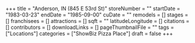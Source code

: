 +++
title = "Anderson, IN (845 E 53rd St)"
storeNumber = ""
startDate = "1983-03-23"
endDate = "1985-09-00"
cuDate = ""
remodels = []
stages = []
franchisees = []
attractions = []
sqft = ""
latitudeLongitude = []
citations = []
contributors = []
downloadLinks = []
pageThumbnailFile = ""
tags = ["Locations"]
categories = ["ShowBiz Pizza Place"]
draft = false
+++
